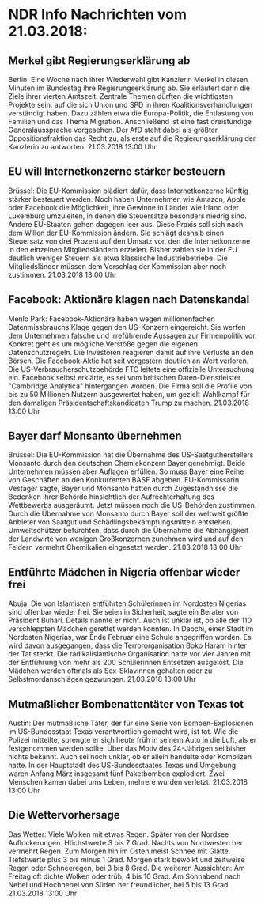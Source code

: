 # NDR Info Nachrichten vom 21.03.2018:


## Merkel gibt Regierungserklärung ab
Berlin: Eine Woche nach ihrer Wiederwahl gibt Kanzlerin Merkel in diesen Minuten im Bundestag ihre Regierungserklärung ab. Sie erläutert darin die Ziele ihrer vierten Amtszeit. Zentrale Themen dürften die wichtigsten Projekte sein, auf die sich Union und SPD in ihren Koalitionsverhandlungen verständigt haben. Dazu zählen etwa die Europa-Politik, die Entlastung von Familien und das Thema Migration. Anschließend ist eine fast dreistündige Generalaussprache vorgesehen. Der AfD steht dabei als größter Oppositionsfraktion das Recht zu, als erste auf die Regierungserklärung der Kanzlerin zu antworten. 21.03.2018 13:00 Uhr 

## EU will Internetkonzerne stärker besteuern
Brüssel: Die EU-Kommission plädiert dafür, dass Internetkonzerne künftig stärker besteuert werden. Noch haben Unternehmen wie Amazon, Apple oder Facebook die Möglichkeit, ihre Gewinne in Länder wie Irland oder Luxemburg umzuleiten, in denen die Steuersätze besonders niedrig sind. Andere EU-Staaten gehen dagegen leer aus. Diese Praxis soll sich nach dem Willen der EU-Kommission ändern. Sie schlägt deshalb einen Steuersatz von drei Prozent auf den Umsatz vor, den die Internetkonzerne in den einzelnen Mitgliedsländern erzielen. Bisher zahlen sie in der EU deutlich weniger Steuern als etwa klassische Industriebetriebe. Die Mitgliedsländer müssen dem Vorschlag der Kommission aber noch zustimmen. 21.03.2018 13:00 Uhr 

## Facebook: Aktionäre klagen nach Datenskandal
Menlo Park: Facebook-Aktionäre haben wegen millionenfachen Datenmissbrauchs Klage gegen den US-Konzern eingereicht. Sie werfen dem Unternehmen falsche und irreführende Aussagen zur Firmenpolitik vor. Konkret geht es um mögliche Verstöße gegen die eigenen Datenschutzregeln. Die Investoren reagieren damit auf ihre Verluste an den Börsen. Die Facebook-Aktie hat seit vorgestern deutlich an Wert verloren. Die US-Verbraucherschutzbehörde FTC leitete eine offizielle Untersuchung ein. Facebook selbst erklärte, es sei vom britischen Daten-Dienstleister "Cambridge Analytica" hintergangen worden. Die Firma soll die Profile von bis zu 50 Millionen Nutzern ausgewertet haben, um gezielt Wahlkampf für den damaligen Präsidentschaftskandidaten Trump zu machen. 21.03.2018 13:00 Uhr 

## Bayer darf Monsanto übernehmen
Brüssel: Die EU-Kommission hat die Übernahme des US-Saatgutherstellers Monsanto durch den deutschen Chemiekonzern Bayer genehmigt. Beide Unternehmen müssen aber Auflagen erfüllen. So muss Bayer eine Reihe von Geschäften an den Konkurrenten BASF abgeben. EU-Kommissarin Vestager sagte, Bayer und Monsanto hätten durch Zugeständnisse die Bedenken ihrer Behörde hinsichtlich der Aufrechterhaltung des Wettbewerbs ausgeräumt. Jetzt müssen noch die US-Behörden zustimmen. Durch die Übernahme von Monsanto durch Bayer soll der weltweit größte Anbieter von Saatgut und Schädlingsbekämpfungsmitteln entstehen. Umweltschützer befürchten, dass durch die Übernahme die Abhängigkeit der Landwirte von wenigen Großkonzernen zunehmen wird und auf den Feldern vermehrt Chemikalien eingesetzt werden. 21.03.2018 13:00 Uhr 

## Entführte Mädchen in Nigeria offenbar wieder frei
Abuja: Die von Islamisten entführten Schülerinnen im Nordosten Nigerias sind offenbar wieder frei. Sie seien in Sicherheit, sagte ein Berater von Präsident Buhari. Details nannte er nicht. Auch ist unklar ist, ob alle der 110 verschleppten Mädchen gerettet werden konnten. In Dapchi, einer Stadt im Nordosten Nigerias, war Ende Februar eine Schule angegriffen worden. Es wird davon ausgegangen, dass die Terrororganisation Boko Haram hinter der Tat steckt. Die radikalislamische Organisation hatte vor vier Jahren mit der Entführung von mehr als 200 Schülerinnen Entsetzen ausgelöst. Die Mädchen werden oftmals als Sex-Sklavinnen gehalten oder zu Selbstmordanschlägen gezwungen. 21.03.2018 13:00 Uhr 

## Mutmaßlicher Bombenattentäter von Texas tot
Austin: Der mutmaßliche Täter, der für eine Serie von Bomben-Explosionen im US-Bundesstaat Texas verantwortlich gemacht wird, ist tot. Wie die Polizei mitteilte, sprengte er sich heute früh in seinem Auto in die Luft, als er festgenommen werden sollte. Über das Motiv des 24-Jährigen sei bisher nichts bekannt. Auch sei noch unklar, ob er allein handelte oder Komplizen hatte. In der Hauptstadt des US-Bundesstaates Texas und Umgebung waren Anfang März insgesamt fünf Paketbomben explodiert. Zwei Menschen kamen dabei ums Leben, mehrere wurden verletzt. 21.03.2018 13:00 Uhr 

## Die Wettervorhersage
Das Wetter: Viele Wolken mit etwas Regen. Später von der Nordsee Auflockerungen. Höchstwerte 3 bis 7 Grad. Nachts von Nordwesten her vermehrt Regen. Zum Morgen hin im Osten meist Schnee mit Glätte. Tiefstwerte plus 3 bis minus 1 Grad. Morgen stark bewölkt und zeitweise Regen oder Schneeregen, bei 3 bis 8 Grad. Die weiteren Aussichten: Am Freitag oft dichte Wolken oder trüb, 4 bis 10 Grad. Am Sonnabend nach Nebel und Hochnebel von Süden her freundlicher, bei 5 bis 13 Grad. 21.03.2018 13:00 Uhr 
